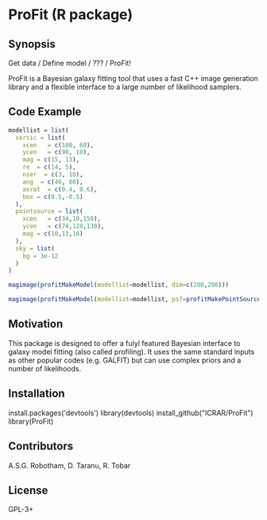 # ProFit (R package)

## Synopsis

Get data / Define model / ??? / ProFit!

ProFit is a Bayesian galaxy fitting tool that uses a fast C++ image generation library and a flexible interface to a large number of likelihood samplers.

## Code Example

```R
modellist = list(
  sersic = list(
    xcen   = c(180, 60),
    ycen   = c(90, 10),
    mag = c(15, 13),
    re  = c(14, 5),
    nser  = c(3, 10),
    ang  = c(46, 80),
    axrat  = c(0.4, 0.6),
    box = c(0.5,-0.5)
  ),
  pointsource = list(
    xcen   = c(34,10,150),
    ycen   = c(74,120,130),
    mag = c(10,13,16)
  ),
  sky = list(
    bg = 3e-12
  )
)

magimage(profitMakeModel(modellist=modellist, dim=c(200,200)))

magimage(profitMakeModel(modellist=modellist, psf=profitMakePointSource(), dim=c(200,200)))
```

## Motivation

This package is designed to offer a fulyl featured Bayesian interface to galaxy model fitting (also called profiling). It uses the same standard inputs as other popular codes (e.g. GALFIT) but can use complex priors and a number of likelihoods.

## Installation

install.packages('devtools')
library(devtools)
install_github("ICRAR/ProFit")
library(ProFit)

## Contributors

A.S.G. Robotham, D. Taranu, R. Tobar

## License

GPL-3+
